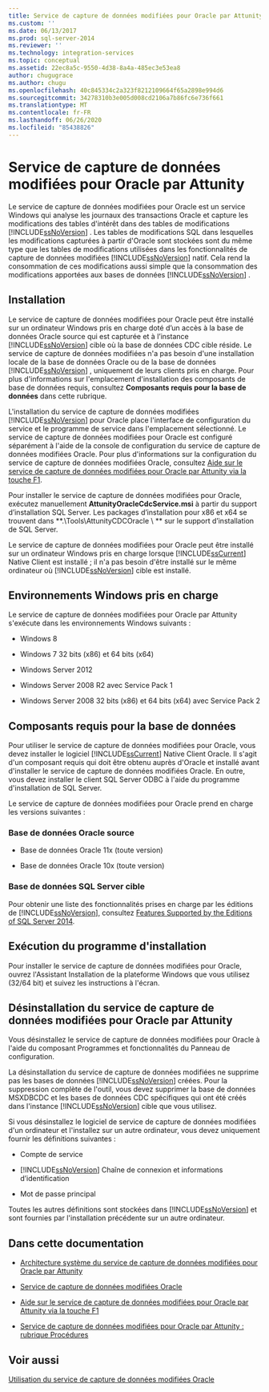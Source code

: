 ```yaml
---
title: Service de capture de données modifiées pour Oracle par Attunity | Microsoft Docs
ms.custom: ''
ms.date: 06/13/2017
ms.prod: sql-server-2014
ms.reviewer: ''
ms.technology: integration-services
ms.topic: conceptual
ms.assetid: 22ec8a5c-9550-4d38-8a4a-485ec3e53ea8
author: chugugrace
ms.author: chugu
ms.openlocfilehash: 40c845334c2a323f8212109664f65a2898e994d6
ms.sourcegitcommit: 34278310b3e005d008cd2106a7b86fc6e736f661
ms.translationtype: MT
ms.contentlocale: fr-FR
ms.lasthandoff: 06/26/2020
ms.locfileid: "85438826"
---
```

# <a name="change-data-capture-service-for-oracle-by-attunity"></a>Service de capture de données modifiées pour Oracle par Attunity
  Le service de capture de données modifiées pour Oracle est un service Windows qui analyse les journaux des transactions Oracle et capture les modifications des tables d'intérêt dans des tables de modifications [!INCLUDE[ssNoVersion](../../includes/ssnoversion-md.md)] . Les tables de modifications SQL dans lesquelles les modifications capturées à partir d'Oracle sont stockées sont du même type que les tables de modifications utilisées dans les fonctionnalités de capture de données modifiées [!INCLUDE[ssNoVersion](../../includes/ssnoversion-md.md)] natif. Cela rend la consommation de ces modifications aussi simple que la consommation des modifications apportées aux bases de données [!INCLUDE[ssNoVersion](../../includes/ssnoversion-md.md)] .  
  
## <a name="installation"></a>Installation  
 Le service de capture de données modifiées pour Oracle peut être installé sur un ordinateur Windows pris en charge doté d’un accès à la base de données Oracle source qui est capturée et à l’instance [!INCLUDE[ssNoVersion](../../includes/ssnoversion-md.md)] cible où la base de données CDC cible réside. Le service de capture de données modifiées n'a pas besoin d'une installation locale de la base de données Oracle ou de la base de données [!INCLUDE[ssNoVersion](../../includes/ssnoversion-md.md)] , uniquement de leurs clients pris en charge. Pour plus d'informations sur l'emplacement d'installation des composants de base de données requis, consultez **Composants requis pour la base de données** dans cette rubrique.  
  
 L'installation du service de capture de données modifiées [!INCLUDE[ssNoVersion](../../includes/ssnoversion-md.md)] pour Oracle place l'interface de configuration du service et le programme de service dans l'emplacement sélectionné. Le service de capture de données modifiées pour Oracle est configuré séparément à l'aide de la console de configuration du service de capture de données modifiées Oracle. Pour plus d'informations sur la configuration du service de capture de données modifiées Oracle, consultez [Aide sur le service de capture de données modifiées pour Oracle par Attunity via la touche F1](change-data-capture-service-for-oracle-by-attunity-f1-help.md).  
  
 Pour installer le service de capture de données modifiées pour Oracle, exécutez manuellement **AttunityOracleCdcService.msi** à partir du support d’installation SQL Server. Les packages d’installation pour x86 et x64 se trouvent dans **.\Tools\AttunityCDCOracle \\ ** sur le support d’installation de SQL Server.  
  
 Le service de capture de données modifiées pour Oracle peut être installé sur un ordinateur Windows pris en charge lorsque [!INCLUDE[ssCurrent](../../includes/sscurrent-md.md)] Native Client est installé ; il n'a pas besoin d'être installé sur le même ordinateur où [!INCLUDE[ssNoVersion](../../includes/ssnoversion-md.md)] cible est installé.  
  
## <a name="supported-windows-environments"></a>Environnements Windows pris en charge  
 Le service de capture de données modifiées pour Oracle par Attunity s'exécute dans les environnements Windows suivants :  
  
-   Windows 8  
  
-   Windows 7 32 bits (x86) et 64 bits (x64)  
  
-   Windows Server 2012  
  
-   Windows Server 2008 R2 avec Service Pack 1  
  
-   Windows Server 2008 32 bits (x86) et 64 bits (x64) avec Service Pack 2  
  
## <a name="database-prerequisites"></a>Composants requis pour la base de données  
 Pour utiliser le service de capture de données modifiées pour Oracle, vous devez installer le logiciel [!INCLUDE[ssCurrent](../../includes/sscurrent-md.md)] Native Client Oracle. Il s'agit d'un composant requis qui doit être obtenu auprès d'Oracle et installé avant d'installer le service de capture de données modifiées Oracle. En outre, vous devez installer le client SQL Server ODBC à l'aide du programme d'installation de SQL Server.  
  
 Le service de capture de données modifiées pour Oracle prend en charge les versions suivantes :  
  
### <a name="source-oracle-database"></a>Base de données Oracle source  
  
-   Base de données Oracle 11x (toute version)  
  
-   Base de données Oracle 10x (toute version)  
  
### <a name="target-sql-server-database"></a>Base de données SQL Server cible  
 Pour obtenir une liste des fonctionnalités prises en charge par les éditions de [!INCLUDE[ssNoVersion](../../includes/ssnoversion-md.md)], consultez [Features Supported by the Editions of SQL Server 2014](../../getting-started/features-supported-by-the-editions-of-sql-server-2014.md).  
  
## <a name="running-the-installation-program"></a>Exécution du programme d'installation  
 Pour installer le service de capture de données modifiées pour Oracle, ouvrez l'Assistant Installation de la plateforme Windows que vous utilisez (32/64 bit) et suivez les instructions à l'écran.  
  
## <a name="uninstalling-change-data-capture-service-for-oracle-by-attunity"></a>Désinstallation du service de capture de données modifiées pour Oracle par Attunity  
 Vous désinstallez le service de capture de données modifiées pour Oracle à l'aide du composant Programmes et fonctionnalités du Panneau de configuration.  
  
 La désinstallation du service de capture de données modifiées ne supprime pas les bases de données [!INCLUDE[ssNoVersion](../../includes/ssnoversion-md.md)] créées. Pour la suppression complète de l'outil, vous devez supprimer la base de données MSXDBCDC et les bases de données CDC spécifiques qui ont été créés dans l'instance [!INCLUDE[ssNoVersion](../../includes/ssnoversion-md.md)] cible que vous utilisez.  
  
 Si vous désinstallez le logiciel de service de capture de données modifiées d'un ordinateur et l'installez sur un autre ordinateur, vous devez uniquement fournir les définitions suivantes :  
  
-   Compte de service  
  
-   [!INCLUDE[ssNoVersion](../../includes/ssnoversion-md.md)] Chaîne de connexion et informations d’identification  
  
-   Mot de passe principal  
  
 Toutes les autres définitions sont stockées dans [!INCLUDE[ssNoVersion](../../includes/ssnoversion-md.md)] et sont fournies par l'installation précédente sur un autre ordinateur.  
  
## <a name="in-this-documentation"></a>Dans cette documentation  
  
-   [Architecture système du service de capture de données modifiées pour Oracle par Attunity](change-data-capture-service-for-oracle-by-attunity-system-architecture.md)  
  
-   [Service de capture de données modifiées Oracle](the-oracle-cdc-service.md)  
  
-   [Aide sur le service de capture de données modifiées pour Oracle par Attunity via la touche F1](change-data-capture-service-for-oracle-by-attunity-f1-help.md)  
  
-   [Service de capture de données modifiées pour Oracle par Attunity : rubrique Procédures](change-data-capture-service-for-oracle-by-attunity-how-to-guide.md)  
  
## <a name="see-also"></a>Voir aussi  
 [Utilisation du service de capture de données modifiées Oracle](working-with-the-oracle-cdc-service.md)  
  
  
